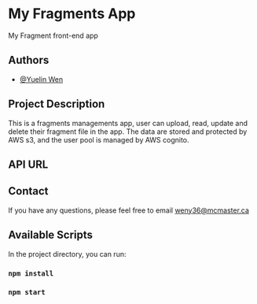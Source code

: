 # My Fragments App

My Fragment front-end app

## Authors

- [@Yuelin Wen](https://www.github.com/yuelin-wen)

## Project Description

This is a fragments managements app, user can upload, read, update and delete their fragment file in the app. The data are stored and protected by AWS s3, and the user pool is managed by AWS cognito.

## API URL


## Contact

If you have any questions, please feel free to email weny36@mcmaster.ca

## Available Scripts

In the project directory, you can run:

### `npm install`

### `npm start`
